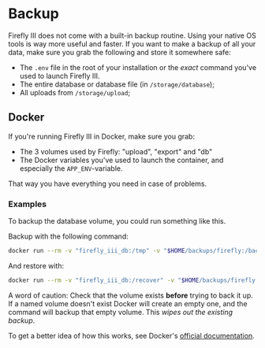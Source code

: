 # Backup

Firefly III does not come with a built-in backup routine. Using your native OS tools is way more useful and faster. If you want to make a backup of all your data, make sure you grab the following and store it somewhere safe:

* The `.env` file in the root of your installation or the _exact_ command you've used to launch Firefly III.
* The entire database or database file (in `/storage/database`);
* All uploads from `/storage/upload`;

## Docker

If you're running Firefly III in Docker, make sure you grab:

* The 3 volumes used by Firefly: "upload", "export" and "db"
* The Docker variables you've used to launch the container, and especially the `APP_ENV`-variable.

That way you have everything you need in case of problems.

### Examples

To backup the database volume, you could run something like this.

Backup with the following command:

```bash
docker run --rm -v "firefly_iii_db:/tmp" -v "$HOME/backups/firefly:/backup" ubuntu tar -czvf /backup/firefly_db.tar /tmp
```

And restore with:

```bash
docker run --rm -v "firefly_iii_db:/recover" -v "$HOME/backups/firefly:/backup" ubuntu tar -xvf /backup/firefly_db.tar -C /recover --strip 1
```

A word of caution: Check that the volume exists **before** trying to back it up. If a named volume doesn't exist Docker will create an empty one, and the command will backup that empty volume. This _wipes out the existing backup_.

To get a better idea of how this works, see Docker's [official documentation](https://docs.docker.com/storage/volumes/#backup-restore-or-migrate-data-volumes).

